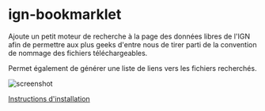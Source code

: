 # ign-bookmarklet

Ajoute un petit moteur de recherche à la page des données libres de l'IGN afin de permettre aux plus geeks d'entre nous de tirer parti de la convention de nommage des fichiers téléchargeables.

Permet également de générer une liste de liens vers les fichiers recherchés.

![screenshot](https://user-images.githubusercontent.com/1690322/118737423-28b2e900-b845-11eb-88fd-d9c830636755.png)


[Instructions d'installation](https://bjperson.github.io/ign-bookmarklet/index.html)
